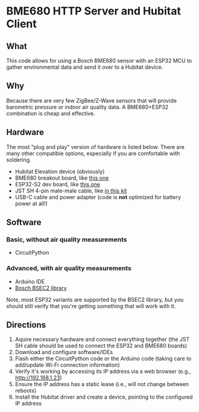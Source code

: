 # BME680 HTTP Server and Hubitat Client

## What

This code allows for using a Bosch BME680 sensor with an ESP32 MCU to gather environmental data and send it over to a Hubitat device.

## Why

Because there are very few ZigBee/Z-Wave sensors that will provide barometric pressure or indoor air quality data. A BME680+ESP32 combination is cheap and effective.

## Hardware

The most "plug and play" version of hardware is listed below. There are many other compatible options, especially if you are comfortable with soldering.

- Hubitat Elevation device (obviously)
- BME680 breakout board, like [this one](https://www.sparkfun.com/products/16466)
- ESP32-S2 dev board, like [this one](https://www.adafruit.com/product/5000)
- JST SH 4-pin male-male cable, like [in this kit](https://www.sparkfun.com/products/15081)
- USB-C cable and power adapter (code is **not** optimized for battery power at all!)

## Software

### Basic, without air quality measurements

- CircuitPython

### Advanced, with air quality measurements

- Arduino IDE
- [Bosch BSEC2 library](https://github.com/BoschSensortec/Bosch-BSEC2-Library)

Note, most ESP32 variants are supported by the BSEC2 library, but you should still verify that you're getting something that will work with it.

## Directions

1. Aquire necessary hardware and connect everything together (the JST SH cable should be used to connect the ESP32 and BME680 boards)
2. Download and configure software/IDEs
3. Flash either the CircuitPython code or the Arduino code (taking care to add/update Wi-Fi connection information)
4. Verify it's working by accessing its IP address via a web browser (e.g., http://192.168.1.23)
5. Ensure the IP address has a static lease (i.e., will not change between reboots)
6. Install the Hubitat driver and create a device, pointing to the configured IP address
